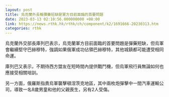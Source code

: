 ```yaml
---
layout: post
title: 烏克蘭外長稱彈藥短缺是軍方目前面臨的首要問題
date: 2023-03-13 02:10:56.000000000 +08:00
link: https://news.rthk.hk/rthk/ch/component/k2/1691666-20230313.htm
categories: rthk
---
```


烏克蘭外交部長庫列巴表示，烏克蘭軍方目前面臨的首要問題是彈藥短缺，但烏軍會繼續堅守巴赫穆特，強調如果俄軍成功佔領巴赫穆特，其他城鎮都可能遭受相同命運。

庫列巴又表示，不期待西方盟友在短時間內提供戰鬥機，但烏軍飛行員無論如何也應接受相關培訓。

另一方面，俄羅斯指責烏軍襲擊頓涅茨克地區，其中兩枚炮彈擊中一間汽車運輸公司，導致一名8歲男童和他的父親喪生，另有2人受傷。
